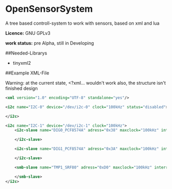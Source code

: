 OpenSensorSystem
================

A tree based controll-system to work with sensors, based on xml and lua

**Licence:** GNU GPLv3

**work status:** pre Alpha, still in Developing

##Needed-Librarys

* tinyxml2

##Example XML-File

Warning: at the current state, <?xml... wouldn't work
also, the structure isn't finished design

```XML
<xml version="1.0" encoding="UTF-8" standalone="yes"/>

<i2c name="I2C-0" device="/dev/i2c-0" clock="100kHz" status="disabled">

</i2c>

<i2c name="I2C-1" device="/dev/i2c-1" clock="100kHz">
    <i2c-slave name="DIG0_PCF8574A" adress="0x38" maxclock="100kHz" interrupt="yes">

    </i2c-slave>

    <i2c-slave name="DIG1_PCF8574A" adress="0x3A" maxclock="100kHz" interrupt="yes">

    </i2c-slave>

    <smb-slave name="TMP1_SRF80" adress="0xD0" maxclock="100kHz" interrupt="no">

    </smb-slave>
</i2c>

```